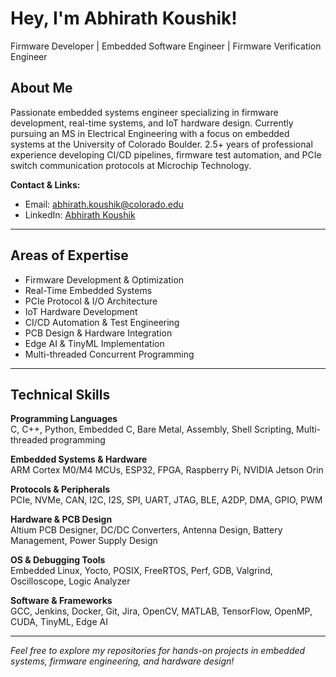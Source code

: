 # Hey, I'm Abhirath Koushik!

Firmware Developer | Embedded Software Engineer | Firmware Verification Engineer

## About Me

Passionate embedded systems engineer specializing in firmware development, real-time systems, and IoT hardware design. Currently pursuing an MS in Electrical Engineering with a focus on embedded systems at the University of Colorado Boulder. 2.5+ years of professional experience developing CI/CD pipelines, firmware test automation, and PCIe switch communication protocols at Microchip Technology.

**Contact & Links:**
* Email: abhirath.koushik@colorado.edu
* LinkedIn: [Abhirath Koushik](https://linkedin.com/in/abhirath-koushik-611136176)

---
## Areas of Expertise

- Firmware Development & Optimization
- Real-Time Embedded Systems
- PCIe Protocol & I/O Architecture
- IoT Hardware Development
- CI/CD Automation & Test Engineering
- PCB Design & Hardware Integration
- Edge AI & TinyML Implementation
- Multi-threaded Concurrent Programming

---

## Technical Skills

**Programming Languages**  
C, C++, Python, Embedded C, Bare Metal, Assembly, Shell Scripting, Multi-threaded programming

**Embedded Systems & Hardware**  
ARM Cortex M0/M4 MCUs, ESP32, FPGA, Raspberry Pi, NVIDIA Jetson Orin

**Protocols & Peripherals**  
PCIe, NVMe, CAN, I2C, I2S, SPI, UART, JTAG, BLE, A2DP, DMA, GPIO, PWM

**Hardware & PCB Design**  
Altium PCB Designer, DC/DC Converters, Antenna Design, Battery Management, Power Supply Design

**OS & Debugging Tools**  
Embedded Linux, Yocto, POSIX, FreeRTOS, Perf, GDB, Valgrind, Oscilloscope, Logic Analyzer

**Software & Frameworks**  
GCC, Jenkins, Docker, Git, Jira, OpenCV, MATLAB, TensorFlow, OpenMP, CUDA, TinyML, Edge AI

---

*Feel free to explore my repositories for hands-on projects in embedded systems, firmware engineering, and hardware design!*

